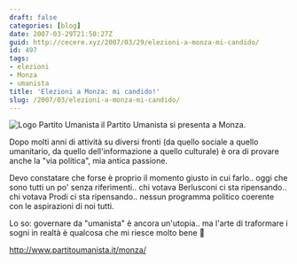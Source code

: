 ```yaml
---
draft: false
categories: [blog]
date: 2007-03-29T21:50:27Z
guid: http://cecere.xyz/2007/03/29/elezioni-a-monza-mi-candido/
id: 497
tags:
- elezioni
- Monza
- umanista
title: 'Elezioni a Monza: mi candido!'
slug: /2007/03/elezioni-a-monza-mi-candido/
---
```


<img src="http://cecere.xyz/wp-content/uploads/sites/3/2007/03/small_logo_pu.jpg" title="Logo Partito Umanista" alt="Logo Partito Umanista" align="left" />il Partito Umanista si presenta a Monza.

Dopo molti anni di attività su diversi fronti (da quello sociale a quello umanitario, da quello dell'informazione a quello culturale) è ora di provare anche la "via politica", mia antica passione.

Devo constatare che forse è proprio il momento giusto in cui farlo.. oggi che sono tutti un po' senza riferimenti.. chi votava Berlusconi ci sta ripensando.. chi votava Prodi ci sta ripensando.. nessun programma politico coerente con le aspirazioni di noi tutti.

Lo so: governare da "umanista" è ancora un'utopia.. ma l'arte di traformare i sogni in realtà è qualcosa che mi riesce molto bene 🙂

<a href="http://www.partitoumanista.it/monza/" target="_blank">http://www.partitoumanista.it/monza/</a>